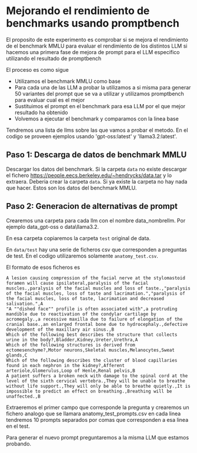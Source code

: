 # Mejorando el rendimiento de benchmarks usando promptbench

El proposito de este experimento es comprobar si se mejora el rendimiento de el benchmark MMLU para evaluar el rendimiento de los distintos LLM si hacemos una primera fase de mejora de prompt para el LLM especifico utilizando el resultado de promptbench

El proceso es como sigue
- Utilizamos el benchmark MMLU como base
- Para cada una de las LLM a probar la utilizamos a si misma para generar 50 variantes del prompt que se va a utilizar y utilizamos promptbench para evaluar cual es el mejor
- Sustituimos el prompt en el benchmark para esa LLM por el que mejor resultado ha obtenido
- Volvemos a ejecutar el benchmark y comparamos con la linea base

Tendremos una lista de llms sobre las que vamos a probar el metodo. En el codigo se proveen ejemplos usando 'gpt-oss:latest' y 'llama3.2:latest'.

## Paso 1: Descarga de datos de benchmark MMLU

Descargar los datos del benchmark. 
Si la carpeta ```data``` no existe descargar el fichero https://people.eecs.berkeley.edu/~hendrycks/data.tar y lo extraera. Deberia crear la carpeta ```data```. Si ya existe la carpeta no hay nada que hacer. 
Estos son los datos del benchmark MMLU.

## Paso 2: Generacion de alternativas de prompt

Crearemos una carpeta para cada llm con el nombre data\_nombrellm. Por ejemplo data\_gpt-oss o data\llama3.2.

En esa carpeta copiaremos la carpeta ```test``` original de data.

En ```data/test``` hay una serie de ficheros csv que corresponden a preguntas de test. En el codigo utilizaremos solamente ```anatomy_test.csv```.

El formato de esos ficheros es

```csv
A lesion causing compression of the facial nerve at the stylomastoid foramen will cause ipsilateral,paralysis of the facial muscles.,paralysis of the facial muscles and loss of taste.,"paralysis of the facial muscles, loss of taste and lacrimation.","paralysis of the facial muscles, loss of taste, lacrimation and decreased salivation.",A
"A ""dished face"" profile is often associated with",a protruding mandible due to reactivation of the condylar cartilage by acromegaly.,a recessive maxilla due to failure of elongation of the cranial base.,an enlarged frontal bone due to hydrocephaly.,defective development of the maxillary air sinus.,B
Which of the following best describes the structure that collects urine in the body?,Bladder,Kidney,Ureter,Urethra,A
Which of the following structures is derived from ectomesenchyme?,Motor neurons,Skeletal muscles,Melanocytes,Sweat glands,C
Which of the following describes the cluster of blood capillaries found in each nephron in the kidney?,Afferent arteriole,Glomerulus,Loop of Henle,Renal pelvis,B
A patient suffers a broken neck with damage to the spinal cord at the level of the sixth cervical vertebra.,They will be unable to breathe without life support.,They will only be able to breathe quietly.,It is impossible to predict an effect on breathing.,Breathing will be unaffected.,B
```

Extraeremos el primer campo que corresponde la pregunta y crearemos un fichero analogo que se llamara anatomy\_test\_prompts.csv en cada linea tendremos 10 prompts separados por comas que corresponden a esa linea en el test.

Para generar el nuevo prompt preguntaremos a la misma LLM que estamos probando.
